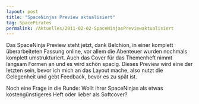 ```yaml
---
layout: post
title: "SpaceNinjas Preview aktualisiert"
tag: SpacePirates
permalink: /Aktuelles/2011-02-02-SpaceNinjasPreviewaktualisiert
---
```


Das SpaceNinja Preview steht jetzt, dank Belchion, in einer komplett überarbeiteten Fassung online, vor allem die Abenteuer wurden nochmals komplett umstrukturiert. Auch das Cover für das Themenheft nimmt langsam Formen an und es wird schön spacig. Dieses Preview wird eine der letzten sein, bevor ich mich an das Layout mache, also nutzt die Gelegenheit und gebt Feedback, bevor es zu spät ist.

Noch eine Frage in die Runde: Wollt ihrer SpaceNinjas als etwas kostengünstigeres Heft oder lieber als Softcover?
